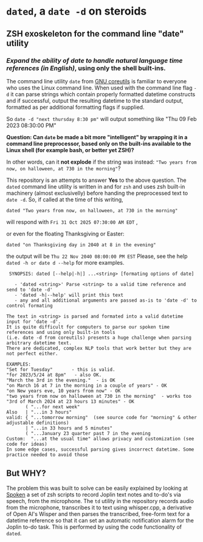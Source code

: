 # `dated`, a `date -d` on steroids
## ZSH exoskeleton for the command line "date" utility
### *Expand the ability of date to handle natural language time references (in English)*, using only the shell built-ins.

The command line utility `date` from [GNU coreutils](https://www.gnu.org/software/coreutils/manual/html_node/date-invocation.html) is familiar to everyone who uses the Linux command line.
When used with the command line flag `-d` it can parse strings which contain properly formatted datetime constructs and if successful, output the resulting datetime to the standard output, formatted as per additional formatting flags if supplied.

So `date -d "next thursday 8:30 pm"` will output something like "Thu 09 Feb 2023 08:30:00 PM"

**Question: Can `date` be made a bit more "intelligent" by wrapping it in a command line preprocessor, based only on the built-ins available to the Linux shell (for example bash, or better yet ZSH)?**

In other words, can it **not explode** if the string was instead: `"Two years from now, on halloween, at 730 in the morning"`?

This repository is an attempts to answer **Yes**  to the above question. The `dated` command line utility is written in and for `zsh` and uses zsh built-in machinery (almost exclusivelly) before handing the preprocessed text to `date -d`.   So, if called at the time of this writing, 
```
dated "Two years from now, on halloween, at 730 in the morning"
```  
will respond with `Fri 31 Oct 2025 07:30:00 AM EDT` ,

or even for the floating Thanksgiving or Easter:
```
dated "on Thanksgiving day in 2040 at 8 in the evening" 
```
the output will be `Thu 22 Nov 2040 08:00:00 PM EST` 
Please, see the help `dated -h or date d --help` for more examples.
```
 SYNOPSIS: dated [--help|-h|] ...<string> [formating options of date]

   - 'dated <string>' Parse <string> to a valid time reference and send to 'date -d'
   - 'dated -h|--help' will print this text
   - any and all additional arguments are passed as-is to 'date -d' to control formating 

The text in <string> is parsed and formated into a valid datetime input for 'date -d'.
It is quite difficult for computers to parse our spoken time references and using only built-in tools
(i.e. date -d from coreutils) presents a huge challenge when parsing arbitrary datetime text.
There are dedicated, complex NLP tools that work better but they are not perfect either.

EXAMPLES:
"Set for Tuesday"       - this is valid.
"for 2023/5/24 at 8pm"   - also OK.
"March the 3rd in the evening."  - is OK
"on March 16 at 7 in the morning in a couple of years" - OK
"on New years eve, 10 years from now" - OK
"two years from now on halloween at 730 in the morning"  - works too
"3rd of March 2024 at 23 hours 13 minutes" - OK
       ( "...for next week"
Also   | "...in 3 hours"
valid: { "...tomorrow morning"  (see source code for "morning" & other adjustable definitions)
       | "...in 33 hours and 5 minutes"
       ( "...January 23 quarter past 7 in the evening
Custom:  "...at the usual time" allows privacy and customization (see code for ideas)
In some edge cases, successful parsing gives incorrect datetime. Some practice needed to avoid those
```

## But WHY?

The problem this was built to solve can be easily explained by looking at [Spoken](https://github.com/QuantiusBenignus/Spoken) a set of zsh scripts to record Joplin text notes and to-do's via speech, from the microphone. The `td` utility in the repository records audio from the microphone, transcribes it to text using whisper.cpp, a derivative of Open AI's Wisper and then parses the transcribed, free-form text for a datetime reference so that it can set an automatic notification alarm for the Joplin to-do task.  This is performed by using the code functionality of `dated`. 
